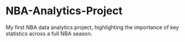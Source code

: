 # NBA-Analytics-Project
My first NBA data analytics project, highlighting the importance of key statistics across a full NBA season.
